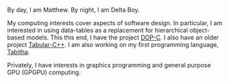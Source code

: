 By day, I am Matthew. By night, I am Delta Boy. 

My computing interests cover aspects of software design. 
In particular, I am interested in using data-tables as a replacement for hierarchical object-based models. 
This this end, I have the project [DOP-C](https://deltaboybz.github.io/dop-c).
I also have an older project [Tabular-C++](https://deltaboybz.github.io/tabular-cpp). 
I am also working on my first programming language, [Tabitha](https://deltaboybz.github.io/tabitha-sdk).

Privately, I have interests in graphics programming and general purpose GPU  (GPGPU) computing. 

<!---
DeltaBoyBZ/DeltaBoyBZ is a ✨ special ✨ repository because its `README.md` (this file) appears on your GitHub profile.
You can click the Preview link to take a look at your changes.
--->
